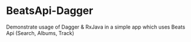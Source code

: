 # BeatsApi-Dagger
Demonstrate usage of Dagger &amp; RxJava in a simple app which uses Beats Api (Search, Albums, Track)
